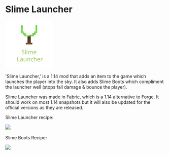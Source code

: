 # Slime Launcher 

<img src="https://github.com/Draylar/slime-launcher/blob/master/src/main/resources/assets/slime-launcher/icon.png" width="150">

'Slime Launcher,' is a 1.14 mod that adds an item to the game which launches the player into the sky. It also adds Slime Boots which compliment the launcher well (stops fall damage & bounce the player). 


Slime Launcher was made in Fabric, which is a 1.14 alternative to Forge. It should work on most 1.14 snapshots but it will also be updated for the official versions as they are released.


Slime Launcher recipe:

<img src="https://i.imgur.com/cUuhpZ5.png" width="350">

Slime Boots Recipe:

<img src="https://i.imgur.com/97ULHM5.png" width="350">
